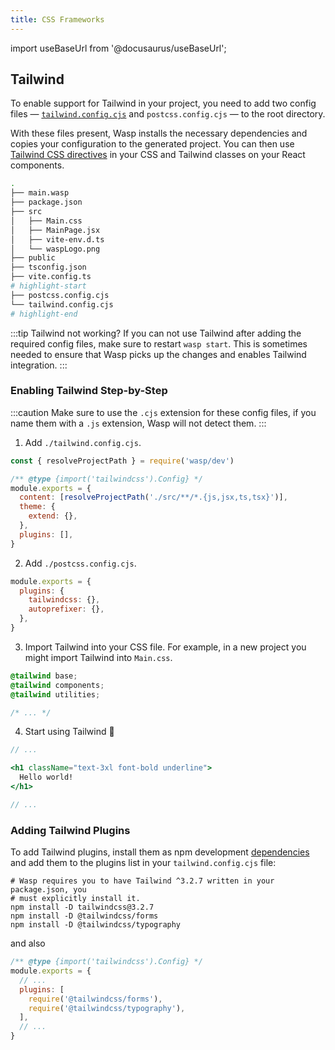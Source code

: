 ```yaml
---
title: CSS Frameworks
---
```


import useBaseUrl from '@docusaurus/useBaseUrl';

## Tailwind

To enable support for Tailwind in your project, you need to add two config files — [`tailwind.config.cjs`](https://tailwindcss.com/docs/configuration#configuration-options) and `postcss.config.cjs` — to the root directory.

With these files present, Wasp installs the necessary dependencies and copies your configuration to the generated project. You can then use [Tailwind CSS directives](https://tailwindcss.com/docs/functions-and-directives#directives) in your CSS and Tailwind classes on your React components.

```bash title="tree ."
.
├── main.wasp
├── package.json
├── src
│   ├── Main.css
│   ├── MainPage.jsx
│   ├── vite-env.d.ts
│   └── waspLogo.png
├── public
├── tsconfig.json
├── vite.config.ts
# highlight-start
├── postcss.config.cjs
└── tailwind.config.cjs
# highlight-end
```

:::tip Tailwind not working?
If you can not use Tailwind after adding the required config files, make sure to restart `wasp start`. This is sometimes needed to ensure that Wasp picks up the changes and enables Tailwind integration.
:::

### Enabling Tailwind Step-by-Step

:::caution
Make sure to use the `.cjs` extension for these config files, if you name them with a `.js` extension, Wasp will not detect them.
:::

1. Add `./tailwind.config.cjs`.

```js title="./tailwind.config.cjs"
const { resolveProjectPath } = require('wasp/dev')

/** @type {import('tailwindcss').Config} */
module.exports = {
  content: [resolveProjectPath('./src/**/*.{js,jsx,ts,tsx}')],
  theme: {
    extend: {},
  },
  plugins: [],
}
```

2. Add `./postcss.config.cjs`.

```js title="./postcss.config.cjs"
module.exports = {
  plugins: {
    tailwindcss: {},
    autoprefixer: {},
  },
}
```

3. Import Tailwind into your CSS file. For example, in a new project you might import Tailwind into `Main.css`.

```css title="./src/Main.css" {1-3}
@tailwind base;
@tailwind components;
@tailwind utilities;

/* ... */
```

4. Start using Tailwind 🥳

```jsx title="./src/MainPage.jsx"
// ...

<h1 className="text-3xl font-bold underline">
  Hello world!
</h1>

// ...
```

### Adding Tailwind Plugins

To add Tailwind plugins, install them as npm development [dependencies](../project/dependencies) and add them to the plugins list in your `tailwind.config.cjs` file:

```shell
# Wasp requires you to have Tailwind ^3.2.7 written in your package.json, you
# must explicitly install it.
npm install -D tailwindcss@3.2.7
npm install -D @tailwindcss/forms
npm install -D @tailwindcss/typography
```

and also

```js title="./tailwind.config.cjs" {5-6}
/** @type {import('tailwindcss').Config} */
module.exports = {
  // ...
  plugins: [
    require('@tailwindcss/forms'),
    require('@tailwindcss/typography'),
  ],
  // ...
}
```

